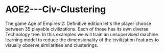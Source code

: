 # AOE2---Civ-Clustering
 The game Age of Empires 2: Definitive edition let's the player choose between 35 playable civilizations.
Each of those has its own diverse Technology tree. In this examples we will train an unsupervised machine learning model
to reduce the dimensionality of the civilization features to visually observe similarities and clusterings.
